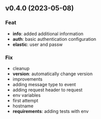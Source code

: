 ## v0.4.0 (2023-05-08)

### Feat

- **info**: added additional information
- **auth**: basic authentication configuration
- **elastic**: user and passw

### Fix

- cleanup
- **version**: automatically change version
- improvements
- adding message type to event
- adding request header to request
- env variables
- first attempt
- hostname
- **requirements**: adding tests with env
